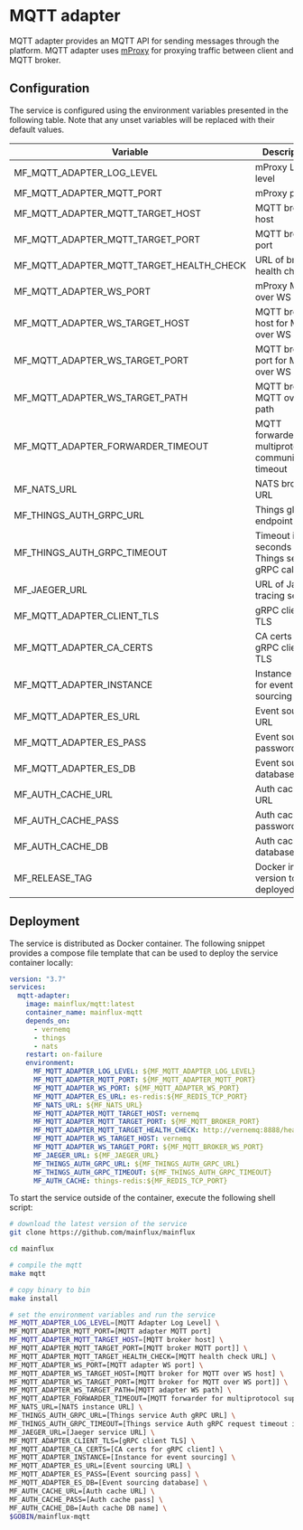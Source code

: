 # MQTT adapter

MQTT adapter provides an MQTT API for sending messages through the platform.
MQTT adapter uses [mProxy](https://github.com/mainflux/mproxy) for proxying
traffic between client and MQTT broker.

## Configuration

The service is configured using the environment variables presented in the
following table. Note that any unset variables will be replaced with their
default values.

| Variable                                 | Description                                            | Default               |
|------------------------------------------|--------------------------------------------------------|-----------------------|
| MF_MQTT_ADAPTER_LOG_LEVEL                | mProxy Log level                                       | error                 |
| MF_MQTT_ADAPTER_MQTT_PORT                | mProxy port                                            | 1883                  |
| MF_MQTT_ADAPTER_MQTT_TARGET_HOST         | MQTT broker host                                       | 0.0.0.0               |
| MF_MQTT_ADAPTER_MQTT_TARGET_PORT         | MQTT broker port                                       | 1883                  |
| MF_MQTT_ADAPTER_MQTT_TARGET_HEALTH_CHECK | URL of broker health check                             | ""                    |
| MF_MQTT_ADAPTER_WS_PORT                  | mProxy MQTT over WS port                               | 8080                  |
| MF_MQTT_ADAPTER_WS_TARGET_HOST           | MQTT broker host for MQTT over WS                      | localhost             |
| MF_MQTT_ADAPTER_WS_TARGET_PORT           | MQTT broker port for MQTT over WS                      | 8080                  |
| MF_MQTT_ADAPTER_WS_TARGET_PATH           | MQTT broker MQTT over WS path                          | /mqtt                 |
| MF_MQTT_ADAPTER_FORWARDER_TIMEOUT        | MQTT forwarder for multiprotocol communication timeout | 30s                   |
| MF_NATS_URL                              | NATS broker URL                                        | nats://127.0.0.1:4222 |
| MF_THINGS_AUTH_GRPC_URL                  | Things gRPC endpoint URL                               | localhost:8181        |
| MF_THINGS_AUTH_GRPC_TIMEOUT              | Timeout in seconds for Things service gRPC calls       | 1s                    |
| MF_JAEGER_URL                            | URL of Jaeger tracing service                          | ""                    |
| MF_MQTT_ADAPTER_CLIENT_TLS               | gRPC client TLS                                        | false                 |
| MF_MQTT_ADAPTER_CA_CERTS                 | CA certs for gRPC client TLS                           | ""                    |
| MF_MQTT_ADAPTER_INSTANCE                 | Instance name for event sourcing                       | ""                    |
| MF_MQTT_ADAPTER_ES_URL                   | Event sourcing URL                                     | localhost:6379        |
| MF_MQTT_ADAPTER_ES_PASS                  | Event sourcing password                                | ""                    |
| MF_MQTT_ADAPTER_ES_DB                    | Event sourcing database                                | "0"                   |
| MF_AUTH_CACHE_URL                        | Auth cache URL                                         | localhost:6379        |
| MF_AUTH_CACHE_PASS                       | Auth cache password                                    | ""                    |
| MF_AUTH_CACHE_DB                         | Auth cache database                                    | "0"                   |
| MF_RELEASE_TAG                           | Docker image version to be deployed                    | latest                |


## Deployment

The service is distributed as Docker container. The following snippet provides
a compose file template that can be used to deploy the service container locally:

```yaml
version: "3.7"
services:
  mqtt-adapter:
    image: mainflux/mqtt:latest
    container_name: mainflux-mqtt
    depends_on:
      - vernemq
      - things
      - nats
    restart: on-failure
    environment:
      MF_MQTT_ADAPTER_LOG_LEVEL: ${MF_MQTT_ADAPTER_LOG_LEVEL}
      MF_MQTT_ADAPTER_MQTT_PORT: ${MF_MQTT_ADAPTER_MQTT_PORT}
      MF_MQTT_ADAPTER_WS_PORT: ${MF_MQTT_ADAPTER_WS_PORT}
      MF_MQTT_ADAPTER_ES_URL: es-redis:${MF_REDIS_TCP_PORT}
      MF_NATS_URL: ${MF_NATS_URL}
      MF_MQTT_ADAPTER_MQTT_TARGET_HOST: vernemq
      MF_MQTT_ADAPTER_MQTT_TARGET_PORT: ${MF_MQTT_BROKER_PORT}
      MF_MQTT_ADAPTER_MQTT_TARGET_HEALTH_CHECK: http://vernemq:8888/health
      MF_MQTT_ADAPTER_WS_TARGET_HOST: vernemq
      MF_MQTT_ADAPTER_WS_TARGET_PORT: ${MF_MQTT_BROKER_WS_PORT}
      MF_JAEGER_URL: ${MF_JAEGER_URL}
      MF_THINGS_AUTH_GRPC_URL: ${MF_THINGS_AUTH_GRPC_URL}
      MF_THINGS_AUTH_GRPC_TIMEOUT: ${MF_THINGS_AUTH_GRPC_TIMEOUT}
      MF_AUTH_CACHE: things-redis:${MF_REDIS_TCP_PORT}
```

To start the service outside of the container, execute the following shell script:

```bash
# download the latest version of the service
git clone https://github.com/mainflux/mainflux

cd mainflux

# compile the mqtt
make mqtt

# copy binary to bin
make install

# set the environment variables and run the service
MF_MQTT_ADAPTER_LOG_LEVEL=[MQTT Adapter Log Level] \
MF_MQTT_ADAPTER_MQTT_PORT=[MQTT adapter MQTT port]
MF_MQTT_ADAPTER_MQTT_TARGET_HOST=[MQTT broker host] \
MF_MQTT_ADAPTER_MQTT_TARGET_PORT=[MQTT broker MQTT port]] \
MF_MQTT_ADAPTER_MQTT_TARGET_HEALTH_CHECK=[MQTT health check URL] \
MF_MQTT_ADAPTER_WS_PORT=[MQTT adapter WS port] \
MF_MQTT_ADAPTER_WS_TARGET_HOST=[MQTT broker for MQTT over WS host] \
MF_MQTT_ADAPTER_WS_TARGET_PORT=[MQTT broker for MQTT over WS port]] \
MF_MQTT_ADAPTER_WS_TARGET_PATH=[MQTT adapter WS path] \
MF_MQTT_ADAPTER_FORWARDER_TIMEOUT=[MQTT forwarder for multiprotocol support timeout] \
MF_NATS_URL=[NATS instance URL] \
MF_THINGS_AUTH_GRPC_URL=[Things service Auth gRPC URL] \
MF_THINGS_AUTH_GRPC_TIMEOUT=[Things service Auth gRPC request timeout in seconds] \
MF_JAEGER_URL=[Jaeger service URL] \
MF_MQTT_ADAPTER_CLIENT_TLS=[gRPC client TLS] \
MF_MQTT_ADAPTER_CA_CERTS=[CA certs for gRPC client] \
MF_MQTT_ADAPTER_INSTANCE=[Instance for event sourcing] \
MF_MQTT_ADAPTER_ES_URL=[Event sourcing URL] \
MF_MQTT_ADAPTER_ES_PASS=[Event sourcing pass] \
MF_MQTT_ADAPTER_ES_DB=[Event sourcing database] \
MF_AUTH_CACHE_URL=[Auth cache URL] \
MF_AUTH_CACHE_PASS=[Auth cache pass] \
MF_AUTH_CACHE_DB=[Auth cache DB name] \
$GOBIN/mainflux-mqtt
```

